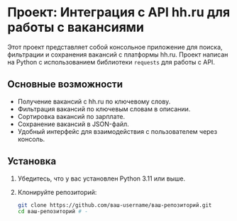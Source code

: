 # Проект: Интеграция с API hh.ru для работы с вакансиями

Этот проект представляет собой консольное приложение для поиска, фильтрации и сохранения вакансий с платформы hh.ru. Проект написан на Python с использованием библиотеки `requests` для работы с API.

## Основные возможности

- Получение вакансий с hh.ru по ключевому слову.
- Фильтрация вакансий по ключевым словам в описании.
- Сортировка вакансий по зарплате.
- Сохранение вакансий в JSON-файл.
- Удобный интерфейс для взаимодействия с пользователем через консоль.



## Установка

1. Убедитесь, что у вас установлен Python 3.11 или выше.
2. Клонируйте репозиторий:

   ```bash
   git clone https://github.com/ваш-username/ваш-репозиторий.git
   cd ваш-репозиторий # -
